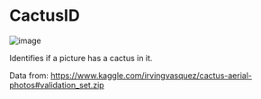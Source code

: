 # CactusID

![image](https://user-images.githubusercontent.com/45102864/61177019-14826e80-a580-11e9-808b-d32baa3bb2f5.png)

Identifies if a picture has a cactus in it.

Data from:
  https://www.kaggle.com/irvingvasquez/cactus-aerial-photos#validation_set.zip
